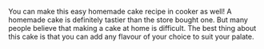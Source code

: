 You can make this easy homemade cake recipe in cooker as well! A homemade cake is definitely tastier than the store bought one. But many people believe that making a cake at home is difficult. The best thing about this cake is that you can add any flavour of your choice to suit your palate. 